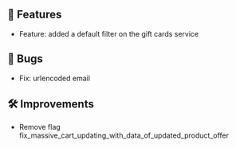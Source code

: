 ## 🚀 Features

- Feature: added a default filter on the gift cards service


## 🐛 Bugs

- Fix: urlencoded email


## 🛠️ Improvements

- Remove flag fix_massive_cart_updating_with_data_of_updated_product_offer